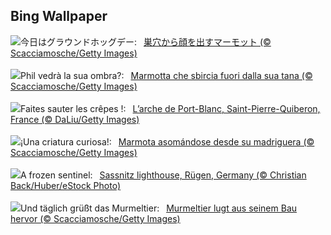 ## Bing Wallpaper
![](https://www.bing.com/th?id=OHR.AlpineMarmot_JA-JP5712211606_UHD.jpg&w=1000)今日はグラウンドホッグデー:&nbsp;&ensp;[巣穴から顔を出すマーモット (© Scacciamosche/Getty Images)](https://www.bing.com/th?id=OHR.AlpineMarmot_JA-JP5712211606_UHD.jpg)
<br><br/>
![](https://www.bing.com/th?id=OHR.AlpineMarmot_IT-IT3513060995_UHD.jpg&w=1000)Phil vedrà la sua ombra?:&nbsp;&ensp;[Marmotta che sbircia fuori dalla sua tana (© Scacciamosche/Getty Images)](https://www.bing.com/th?id=OHR.AlpineMarmot_IT-IT3513060995_UHD.jpg)
<br><br/>
![](https://www.bing.com/th?id=OHR.Chandeleur_FR-FR6465418601_UHD.jpg&w=1000)Faites sauter les crêpes !:&nbsp;&ensp;[L’arche de Port-Blanc, Saint-Pierre-Quiberon, France (© DaLiu/Getty Images)](https://www.bing.com/th?id=OHR.Chandeleur_FR-FR6465418601_UHD.jpg)
<br><br/>
![](https://www.bing.com/th?id=OHR.AlpineMarmot_ES-ES0215898729_UHD.jpg&w=1000)¡Una criatura curiosa!:&nbsp;&ensp;[Marmota asomándose desde su madriguera (© Scacciamosche/Getty Images)](https://www.bing.com/th?id=OHR.AlpineMarmot_ES-ES0215898729_UHD.jpg)
<br><br/>
![](https://www.bing.com/th?id=OHR.HalbinselJasmund_EN-GB9035766828_UHD.jpg&w=1000)A frozen sentinel:&nbsp;&ensp;[Sassnitz lighthouse, Rügen, Germany (© Christian Back/Huber/eStock Photo)](https://www.bing.com/th?id=OHR.HalbinselJasmund_EN-GB9035766828_UHD.jpg)
<br><br/>
![](https://www.bing.com/th?id=OHR.AlpineMarmot_DE-DE8110603230_UHD.jpg&w=1000)Und täglich grüßt das Murmeltier:&nbsp;&ensp;[Murmeltier lugt aus seinem Bau hervor (© Scacciamosche/Getty Images)](https://www.bing.com/th?id=OHR.AlpineMarmot_DE-DE8110603230_UHD.jpg)
<br><br/>
